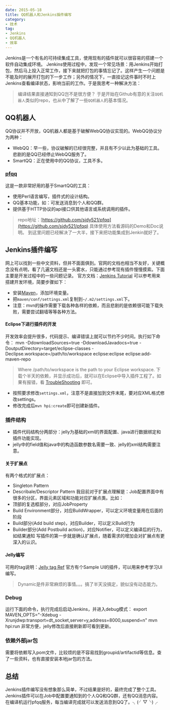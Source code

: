 ```yaml
---
date: 2015-05-18
title: QQ机器人和Jenkins插件编写
category:
- 技术
tag:
- Jenkins
- QQ机器人
- 效率
---
```

Jenkins是一个有名的可持续集成工具，使用现有的插件就可以很容易的搭建一个软件自动集成环境。
Jenkins使用过程中，发现一个常见场景：用Jenkins开始打包，然后马上投入正常工作，接下来就把打包的事情忘记了。这样产生一个问题是不能及时的展开打包的下一步工作；另外的情况下，一直挂记这件事时不时上Jenkins查看编译状态，影响当前的工作。于是我思考一种解决方法：
> 编译结果直接通知到QQ岂不是很方便？
于是开始在Github有意的关注`QQ机器人`类似的repo，也从中了解了一些`QQ机器人`的基本情况。
## QQ机器人
QQ协议并不开放，QQ机器人都是基于破解WebQQ协议实现的。WebQQ协议分为两种：
* WebQQ：早一些，协议破解的已经很完整，并且有不少以此为基础的工具。悲剧的是QQ已经停止WebQQ服务了。
* SmartQQ：正在使用中的QQ协议，工具不多。
### [pfqq](https://github.com/sjdy521/pfqq)
这是一款非常好用的基于SmartQQ的工具：
* 使用Perl语言编写，插件式的设计结构。
* QQ基本功能，如：可发送消息到个人和QQ群。
* 提供基于HTTP协议的api接口供其他语言或系统调用的插件。
> repo地址：[https://github.com/sjdy521/pfqq](https://github.com/sjdy521/pfqq)
具体使用方法看源码的Demo和Doc说明。
到这里问题已经解决了一大半，接下来把功能集成到Jenkin就好了。
## Jenkins插件编写
网上可以找到一些中文资料，但并不面面俱到。官网的文档也相当不友好，关键概念没有点明，看了几遍文档还是一头雾水，只能通过参考现有插件慢慢摸索。下面主要是开发过程中的一些问题记录。
官方文档：[Jenkins Tutorial](https://wiki.jenkins-ci.org/display/JENKINS/Plugin+tutorial#Plugintutorial-TableofContents) 可以参考用来搭建开发环境，简要步骤如下：
* 安装[Maven](http://maven.apache.org/)，添加环境变量。
* 把`maven/conf/settings.xml`复制到`~/.m2/settings.xml`下。
* 注意：mvn的操作需要下载各种各样的依赖，而且悲剧的是依赖很可能下载失败，需要尝试翻墙等等各种方法。
#### Eclipse下进行插件的开发
开发效率会提升很多，代码提示、编译错误上就可以节约不少时间。执行如下命令：
	mvn -DdownloadSources=true -DdownloadJavadocs=true -DoutputDirectory=target/eclipse-classes -Declipse.workspace=/path/to/workspace eclipse:eclipse eclipse:add-maven-repo
> Where /path/to/workspace is the path to your Eclipse workspace.
下载个半天的依赖，并显示成功后，就可以在Eclipse中导入插件工程了。如果有报错，看 [TroubleShooting](https://wiki.jenkins-ci.org/display/JENKINS/Jenkins+plugin+development+with+Eclipse) 即可。
* 按照要求修改`settings.xml`，注意不是直接加到文件末尾，要对应XML格式修改settings。
* 修改完成后`mvn hpi:create`即可创建新插件。
### 插件结构
* 插件代码结构分两部分：jelly为基础的xml的界面配置、java进行数据绑定和插件功能实现。
* jelly中的field值和java中的构造函数参数名需要一致、jelly的xml结构需要注意。
#### 关于扩展点
有两个格式的扩展点：
* Singleton Pattern
* Describale/Descriptor Pattern
我目前对于扩展点理解是：Job配置界面中有很多的分区，界面元素区域和功能对应扩展点类。比如：
* 顶部的复选框部分，对应JobProperty
* Build Environment部分，对应BuildWrapper，可以定义环境变量用在后面的阶段
* Build部分(Add build step)，对应Builder，可以定义Build行为
* Builder部分(Add Postbuild action)，对应Notifier，可以定义编译后的行为，如结果通知
写插件的第一步就是确认扩展点，随着需求的增加会对扩展点有更深入的认识。
#### Jelly编写
可用的tag说明：[Jelly tag Ref](https://jenkins-ci.org/maven-site/jenkins-core/jelly-taglib-ref.html)
官方有个Sample UI的插件，可以用来参考学习UI编写。
> Dynamic是件非常麻烦的事情。。。搞了半天没搞定，貌似没有动态能力。
### Debug
运行下面的命令，执行完成后启动Jenkins，并进入debug模式：
	export MAVEN_OPTS="-Xdebug -Xrunjdwp:transport=dt_socket,server=y,address=8000,suspend=n"
	mvn hpi:run
非常方便，jelly修改后直接刷新即可看到更新。
### 依赖外部jar包
需要将依赖写入pom文件，比较烦的是不容易找到groupid/artifactid等信息。查了一些资料，也有直接安装本地jar包的方法。
## 总结
Jenkins插件编写没有想象那么简单，不过结果是好的，最终完成了整个工具。Jenkins插件可以在Job中配置要通知到的个人QQ和QQ群，还有QQ消息内容。在编译机运行pfqq服务，每当编译完成就可以发送消息到QQ了。╮(╯▽╰)╭
